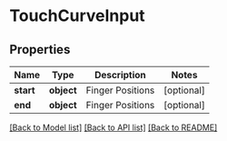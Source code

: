 # TouchCurveInput


## Properties
Name | Type | Description | Notes
------------ | ------------- | ------------- | -------------
**start** | **object** | Finger Positions | [optional] 
**end** | **object** | Finger Positions | [optional] 

[[Back to Model list]](../README.md#documentation-for-models) [[Back to API list]](../README.md#documentation-for-api-endpoints) [[Back to README]](../README.md)


